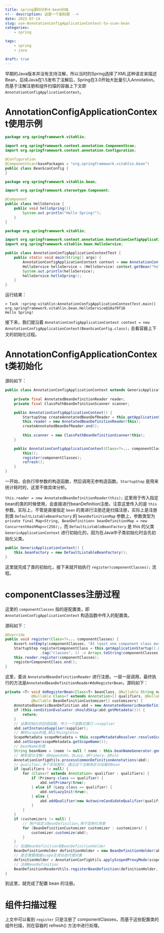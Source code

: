```yaml
---
title: spring源码分析4-bean扫描
<!-- description: 这是一个副标题 -->
date: 2022-07-14
slug: use-AnnotationConfigApplicationContext-to-scan-bean
categories:
    - spring

tags:
    - spring
    - java

draft: true
---
```


早期的Java版本并没有支持注解，所以当时的Spring选择了XML这种语言来描述Bean，后续Java在1.5发布了注解后，Spring在3.0开始大批量引入Annotation。而基于注解注册和组件扫描的容器上下文即  `AnnotationConfigApplicationContext`。

# AnnotationConfigApplicationContext使用示例

```java
package org.springframework.vitahlin;

import org.springframework.context.annotation.ComponentScan;
import org.springframework.context.annotation.Configuration;

@Configuration
@ComponentScan(basePackages = "org.springframework.vitahlin.bean")
public class BeanScanConfig {
}
```

```java
package org.springframework.vitahlin.bean;

import org.springframework.stereotype.Component;

@Component
public class HelloService {
    public void helloSpring(){
        System.out.println("Hello Spring!");
    }
}
```

```java
package org.springframework.vitahlin;

import org.springframework.context.annotation.AnnotationConfigApplicationContext;
import org.springframework.vitahlin.bean.HelloService;

public class AnnotationConfigApplicationContextTest {
    public static void main(String[] args) {
        AnnotationConfigApplicationContext context = new AnnotationConfigApplicationContext(BeanScanConfig.class);
        HelloService helloService = (HelloService) context.getBean("helloService");
        System.out.println(helloService);
        helloService.helloSpring();
    }
}
```

运行结果：

```shell
> Task :spring-vitahlin:AnnotationConfigApplicationContextTest.main()
org.springframework.vitahlin.bean.HelloService@18a70f16
Hello Spring!
```

接下来，我们就沿着 `AnnotationConfigApplicationContext context = new AnnotationConfigApplicationContext(BeanScanConfig.class);` 去看容器上下文的初始化过程。

# AnnotationConfigApplicationContext类初始化

源码如下：

```java
public class AnnotationConfigApplicationContext extends GenericApplicationContext implements AnnotationConfigRegistry {
    
    private final AnnotatedBeanDefinitionReader reader;
    private final ClassPathBeanDefinitionScanner scanner;

    public AnnotationConfigApplicationContext() {
        StartupStep createAnnotatedBeanDefReader = this.getApplicationStartup().start("spring.context.annotated-bean-reader.create");
        this.reader = new AnnotatedBeanDefinitionReader(this);
        createAnnotatedBeanDefReader.end();
        
        this.scanner = new ClassPathBeanDefinitionScanner(this);
    }

    public AnnotationConfigApplicationContext(Class<?>... componentClasses) {
        this();
        register(componentClasses);
        refresh();
    }
}
```

一开始，会执行带参数的构造函数，然后调用无参构造函数。`StartupStep` 是用来统计耗时的，这里不做具体分析。

`this.reader = new AnnotatedBeanDefinitionReader(this);` 这里用于传入指定bean的类的时候使用，会直接进行beanDefinition注册。注意这里传入的是 `this` 参数。实际上，不管是直接指定 `bean` 的类进行注册还是扫描注册，实际上是注册到类 `DefaultListableBeanFactory` 的 `beanDefinitionMap` 参数上，参数类型为 `private final Map<String, BeanDefinition> beanDefinitionMap = new ConcurrentHashMap<>(256);`，而 `DefaultListableBeanFactory` 是 this 的父类 `GenericApplicationContext` 进行初始化的，因为在Java中子类初始化时会先初始化父类。

```java
public GenericApplicationContext() {
    this.beanFactory = new DefaultListableBeanFactory();
}
```

这里就完成了类的初始化，接下来就开始执行 `register(componentClasses);` 流程。

# componentClasses注册过程

这里的 `componentClasses` 指的是配置类，即 `AnnotationConfigApplicationContext` 构造函数中传入的配置类。

源码如下：

```java
@Override
public void register(Class<?>... componentClasses) {
    Assert.notEmpty(componentClasses, "At least one component class must be specified");
    StartupStep registerComponentClass = this.getApplicationStartup().start("spring.context.component-classes.register")
                .tag("classes", () -> Arrays.toString(componentClasses));
    this.reader.register(componentClasses);
    registerComponentClass.end();
}
```

这里，委派 `AnnotatedBeanDefinitionReader` 进行注册。一层一层调用，最终执行的方法是`AnnotatedBeanDefinitionReader#doRegisterBean`，源码如下：

```java
private <T> void doRegisterBean(Class<T> beanClass, @Nullable String name,
            @Nullable Class<? extends Annotation>[] qualifiers, @Nullable Supplier<T> supplier,
            @Nullable BeanDefinitionCustomizer[] customizers) {
    AnnotatedGenericBeanDefinition abd = new AnnotatedGenericBeanDefinition(beanClass);
    if (this.conditionEvaluator.shouldSkip(abd.getMetadata())) {
        return;
    }
    // 设置初始化的回调函数，传入一个函数式接口->supplier
    abd.setInstanceSupplier(supplier);
    // 解析scope的值,默认为singleton
    ScopeMetadata scopeMetadata = this.scopeMetadataResolver.resolveScopeMetadata(abd);
    abd.setScope(scopeMetadata.getScopeName());
    // beanName处理
    String beanName = (name != null ? name : this.beanNameGenerator.generateBeanName(abd, this.registry));
    // 解析部分注解: @DependsOn、@Lazy、@Primary、@Role
    AnnotationConfigUtils.processCommonDefinitionAnnotations(abd);
    // qualifier,多个实现类时，通过这个注解来区分加载的bean
    if (qualifiers != null) {
        for (Class<? extends Annotation> qualifier : qualifiers) {
            if (Primary.class == qualifier) {
                abd.setPrimary(true);
            } else if (Lazy.class == qualifier) {
                abd.setLazyInit(true);
            } else {
                abd.addQualifier(new AutowireCandidateQualifier(qualifier));
            }
        }
    }
    if (customizers != null) {
        // 用户自定义BeanDefinition,用于定制化场景
        for (BeanDefinitionCustomizer customizer : customizers) {
            customizer.customize(abd);
        }
    }
    // 包装BeanDefinition到BeanDefinitionHolder
    BeanDefinitionHolder definitionHolder = new BeanDefinitionHolder(abd, beanName);
    // 是否需要根据scope生成动态代理对象
    definitionHolder = AnnotationConfigUtils.applyScopedProxyMode(scopeMetadata, definitionHolder, this.registry);
    // 注册BeanDefinition
    BeanDefinitionReaderUtils.registerBeanDefinition(definitionHolder, this.registry);
}
```

到这里，就完成了配置 bean 的注册。

# 组件扫描过程

上文中可以看到 `register` 只是注册了 componentClasses，而基于这些配置类的组件扫描，则在容器的 refresh() 方法中进行处理。
